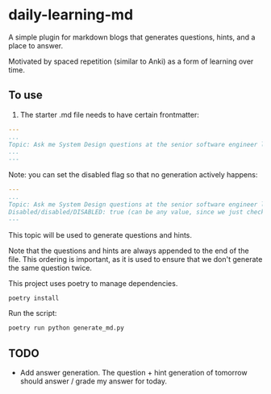 # daily-learning-md

A simple plugin for markdown blogs that generates questions, hints, and a place to answer.

Motivated by spaced repetition (similar to Anki) as a form of learning over time.

## To use

1. The starter .md file needs to have certain frontmatter:

```yaml
---
...
Topic: Ask me System Design questions at the senior software engineer level.
...
---
```

Note: you can set the disabled flag so that no generation actively happens:

```yaml
---
...
Topic: Ask me System Design questions at the senior software engineer level.
Disabled/disabled/DISABLED: true (can be any value, since we just check for the presence of the key)
---
```

This topic will be used to generate questions and hints.

Note that the questions and hints are always appended to the end of the file. This ordering is important, as it is used to ensure that we don't generate the same question twice.

This project uses poetry to manage dependencies.

```bash
poetry install
```

Run the script:

```bash
poetry run python generate_md.py
```

## TODO
- Add answer generation. The question + hint generation of tomorrow should answer / grade my answer for today.